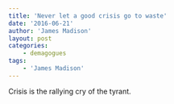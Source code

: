 ```yaml
---
title: 'Never let a good crisis go to waste'
date: '2016-06-21'
author: 'James Madison'
layout: post
categories:
    - demagogues
tags:
    - 'James Madison'
---
```


Crisis is the rallying cry of the tyrant.
